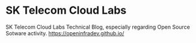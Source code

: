 # SK Telecom Cloud Labs  
SK Telecom Cloud Labs Technical Blog, especially regarding Open Source Sotware activity. 
https://openinfradev.github.io/

